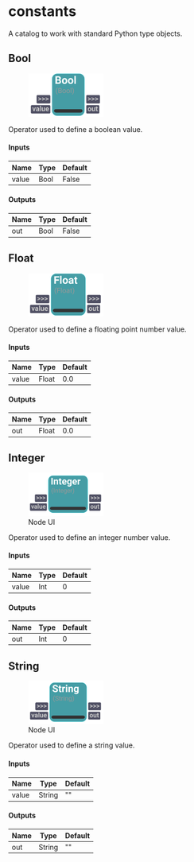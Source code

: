 # constants
A catalog to work with standard Python type objects.

## Bool

<figure style="width: 30%">
	<img src="images/Bool.png" alt="Node UI">
	<figcaption></figcaption>
</figure>

Operator used to define a boolean value.

    

#### Inputs
| Name | Type | Default
| --- | --- | --- |
| value | Bool | False

#### Outputs
| Name | Type | Default |
| --- | --- | --- |
| out | Bool | False


## Float

<figure style="width: 30%">
	<img src="images/Float.png" alt="Node UI">
	<figcaption></figcaption>
</figure>

Operator used to define a floating point number value.

    

#### Inputs
| Name | Type | Default
| --- | --- | --- |
| value | Float | 0.0

#### Outputs
| Name | Type | Default |
| --- | --- | --- |
| out | Float | 0.0


## Integer

<figure style="width: 30%">
	<img src="images/Integer.png" alt="Node UI">
	<figcaption>Node UI</figcaption>
</figure>

Operator used to define an integer number value.

    

#### Inputs
| Name | Type | Default
| --- | --- | --- |
| value | Int | 0

#### Outputs
| Name | Type | Default |
| --- | --- | --- |
| out | Int | 0


## String

<figure style="width: 30%">
	<img src="images/String.png" alt="Node UI">
	<figcaption>Node UI</figcaption>
</figure>

Operator used to define a string value.

    

#### Inputs
| Name | Type | Default
| --- | --- | --- |
| value | String | ""

#### Outputs
| Name | Type | Default |
| --- | --- | --- |
| out | String | ""


